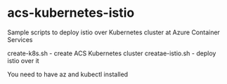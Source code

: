 # acs-kubernetes-istio

Sample scripts to deploy istio over Kubernetes cluster at Azure Container Services

create-k8s.sh - create ACS Kubernetes cluster
creatae-istio.sh - deploy istio over it

You need to have az and kubectl installed